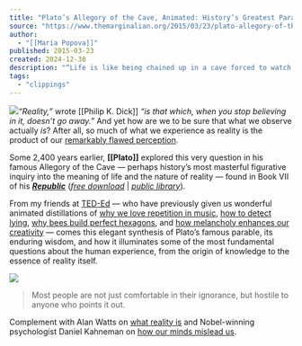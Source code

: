 ```yaml
---
title: "Plato’s Allegory of the Cave, Animated: History’s Greatest Parable Exploring the Nature of Reality"
source: "https://www.themarginalian.org/2015/03/23/plato-allegory-of-the-cave-ted-ed/"
author:
  - "[[Maria Popova]]"
published: 2015-03-23
created: 2024-12-30
description: "“Life is like being chained up in a cave forced to watch shadows flitting across a stone wall.”"
tags:
  - "clippings"
---
```

[![](https://i0.wp.com/www.themarginalian.org/wp-content/uploads/2015/03/plato_republic.jpg?w=680&ssl=1)](https://www.amazon.com/Republic-Plato/dp/0141442433/?tag=braipick-20)*“Reality,”* wrote [[Philip K. Dick]] *“is that which, when you stop believing in it, doesn’t go away.”* And yet how are we to be sure that what we observe actually *is*? After all, so much of what we experience as reality is the product of our [remarkably flawed perception](https://www.themarginalian.org/2014/06/27/on-looking-alexandra-horowitz-interview/).

Some 2,400 years earlier, **[[Plato]]** explored this very question in his famous Allegory of the Cave — perhaps history’s most masterful figurative inquiry into the meaning of life and the nature of reality — found in Book VII of his [***Republic***](https://www.amazon.com/Republic-Plato/dp/0141442433/?tag=braipick-20) ([*free download*](https://www.amazon.com/Republic-Plato-ebook/dp/B0082SV87G/?tag=braipick-20) | [*public library*](http://www.worldcat.org/title/republic/oclc/812576975&referer=brief_results)).

From my friends at [TED-Ed](http://ed.ted.com/) — who have previously given us wonderful animated distillations of [why we love repetition in music](https://www.themarginalian.org/2014/09/18/on-repeat-margulis/), [how to detect lying](https://www.themarginalian.org/2014/11/06/language-lying-deception/), [why bees build perfect hexagons](https://www.themarginalian.org/2015/01/15/bees-hexagons/), and [how melancholy enhances our creativity](https://www.themarginalian.org/2014/11/28/against-happiness-melancholy-wilson/) — comes this elegant synthesis of Plato’s famous parable, its enduring wisdom, and how it illuminates some of the most fundamental questions about the human experience, from the origin of knowledge to the essence of reality itself.

![](https://www.youtube.com/watch?v=1RWOpQXTltA)

> Most people are not just comfortable in their ignorance, but hostile to anyone who points it out.

Complement with Alan Watts on [what reality is](https://www.themarginalian.org/2015/01/06/alan-watts-reality/) and Nobel-winning psychologist Daniel Kahneman on [how our minds mislead us](https://www.themarginalian.org/2013/10/30/daniel-kahneman-intuition/).